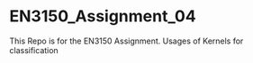 # EN3150_Assignment_04
This Repo is for the EN3150 Assignment. Usages of Kernels for classification
